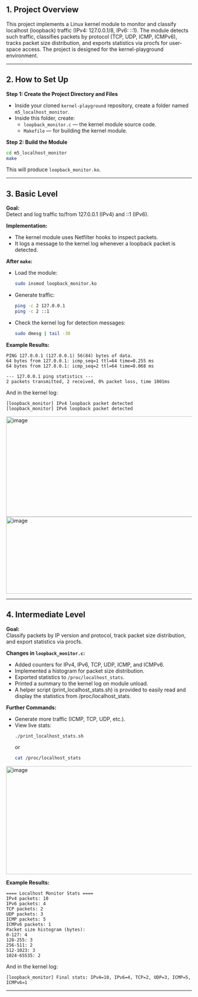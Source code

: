 ## 1. Project Overview

This project implements a Linux kernel module to monitor and classify localhost (loopback) traffic (IPv4: 127.0.0.1/8, IPv6: ::1). The module detects such traffic, classifies packets by protocol (TCP, UDP, ICMP, ICMPv6), tracks packet size distribution, and exports statistics via procfs for user-space access. The project is designed for the kernel-playground environment.

---

## 2. How to Set Up

**Step 1: Create the Project Directory and Files**
- Inside your cloned `kernel-playground` repository, create a folder named `m5_localhost_monitor`.
- Inside this folder, create:
  - `loopback_monitor.c` — the kernel module source code.
  - `Makefile` — for building the kernel module.


**Step 2: Build the Module**
```sh
cd m5_localhost_monitor
make
```
This will produce `loopback_monitor.ko`.

---

## 3. Basic Level

**Goal:**  
Detect and log traffic to/from 127.0.0.1 (IPv4) and ::1 (IPv6).

**Implementation:**  
- The kernel module uses Netfilter hooks to inspect packets.
- It logs a message to the kernel log whenever a loopback packet is detected.

**After `make`:**
- Load the module:
  ```sh
  sudo insmod loopback_monitor.ko
  ```
- Generate traffic:
  ```sh
  ping -c 2 127.0.0.1
  ping -c 2 ::1
  ```
- Check the kernel log for detection messages:
  ```sh
  sudo dmesg | tail -30
  ```

**Example Results:**
```
PING 127.0.0.1 (127.0.0.1) 56(84) bytes of data.
64 bytes from 127.0.0.1: icmp_seq=1 ttl=64 time=0.255 ms
64 bytes from 127.0.0.1: icmp_seq=2 ttl=64 time=0.068 ms

--- 127.0.0.1 ping statistics ---
2 packets transmitted, 2 received, 0% packet loss, time 1001ms
```
And in the kernel log:
```
[loopback_monitor] IPv4 loopback packet detected
[loopback_monitor] IPv6 loopback packet detected
```

<img width="1210" height="271" alt="image" src="https://github.com/user-attachments/assets/af65e5cf-74b9-4e84-8fea-3c888d6ee20f" />
<img width="1213" height="208" alt="image" src="https://github.com/user-attachments/assets/b5d5cdd1-86a6-46fc-858e-be0e79668921" />


---

## 4. Intermediate Level

**Goal:**  
Classify packets by IP version and protocol, track packet size distribution, and export statistics via procfs.

**Changes in `loopback_monitor.c`:**
- Added counters for IPv4, IPv6, TCP, UDP, ICMP, and ICMPv6.
- Implemented a histogram for packet size distribution.
- Exported statistics to `/proc/localhost_stats`.
- Printed a summary to the kernel log on module unload.
- A helper script (print_localhost_stats.sh) is provided to easily read and display the statistics from /proc/localhost_stats.

**Further Commands:**
- Generate more traffic (ICMP, TCP, UDP, etc.).
- View live stats:
  ```sh
  ./print_localhost_stats.sh
  ```
  or
  ```sh
  cat /proc/localhost_stats
  ```
<img width="1209" height="292" alt="image" src="https://github.com/user-attachments/assets/82d93165-4684-4c55-bbba-4e48179d9a0b" />


**Example Results:**
```
==== Localhost Monitor Stats ====
IPv4 packets: 10
IPv6 packets: 4
TCP packets: 2
UDP packets: 3
ICMP packets: 5
ICMPv6 packets: 1
Packet size histogram (bytes):
0-127: 4
128-255: 3
256-511: 2
512-1023: 3
1024-65535: 2
```
And in the kernel log:
```
[loopback_monitor] Final stats: IPv4=10, IPv6=4, TCP=2, UDP=3, ICMP=5, ICMPv6=1
```

---
